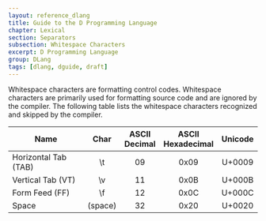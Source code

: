 ```yaml
---
layout: reference_dlang
title: Guide to the D Programming Language
chapter: Lexical
section: Separators
subsection: Whitespace Characters
excerpt: D Programming Language
group: DLang
tags: [dlang, dguide, draft]
---
```


Whitespace characters are formatting control codes.
Whitespace characters are primarily used for formatting source code and are ignored by the compiler.
The following table lists the whitespace characters recognized and skipped by the compiler.

| Name                 | Char    | ASCII <br/> Decimal | ASCII <br/> Hexadecimal | Unicode         |
|----------------------|:-------:|:-------------------:|:-----------------------:|:---------------:|
| Horizontal Tab (TAB) |  \\t    | 09                  | 0x09                    | U+0009          |
| Vertical Tab (VT)    |  \\v    | 11                  | 0x0B                    | U+000B          |
| Form Feed (FF)       |  \\f    | 12                  | 0x0C                    | U+000C          |
| Space                | (space) | 32                  | 0x20                    | U+0020          |
